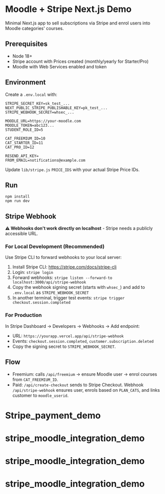 # Moodle + Stripe Next.js Demo

Minimal Next.js app to sell subscriptions via Stripe and enrol users into Moodle categories' courses.

## Prerequisites

- Node 18+
- Stripe account with Prices created (monthly/yearly for Starter/Pro)
- Moodle with Web Services enabled and token

## Environment

Create a `.env.local` with:

```
STRIPE_SECRET_KEY=sk_test_...
NEXT_PUBLIC_STRIPE_PUBLISHABLE_KEY=pk_test_...
STRIPE_WEBHOOK_SECRET=whsec_...

MOODLE_URL=https://your-moodle.com
MOODLE_TOKEN=abc123...
STUDENT_ROLE_ID=5

CAT_FREEMIUM_ID=10
CAT_STARTER_ID=11
CAT_PRO_ID=12

RESEND_API_KEY=
FROM_EMAIL=notifications@example.com
```

Update `lib/stripe.js` `PRICE_IDS` with your actual Stripe Price IDs.

## Run

```
npm install
npm run dev
```

## Stripe Webhook

**⚠️ Webhooks don't work directly on localhost** - Stripe needs a publicly accessible URL.

### For Local Development (Recommended)

Use Stripe CLI to forward webhooks to your local server:

1. Install Stripe CLI: https://stripe.com/docs/stripe-cli
2. Login: `stripe login`
3. Forward webhooks: `stripe listen --forward-to localhost:3000/api/stripe-webhook`
4. Copy the webhook signing secret (starts with `whsec_`) and add to `.env.local` as `STRIPE_WEBHOOK_SECRET`
5. In another terminal, trigger test events: `stripe trigger checkout.session.completed`

### For Production

In Stripe Dashboard → Developers → Webhooks → Add endpoint:

- URL: `https://yourapp.vercel.app/api/stripe-webhook`
- Events: `checkout.session.completed`, `customer.subscription.deleted`
- Copy the signing secret to `STRIPE_WEBHOOK_SECRET`.

## Flow

- Freemium: calls `/api/freemium` → ensure Moodle user → enrol courses from `CAT_FREEMIUM_ID`.
- Paid: `/api/create-checkout` sends to Stripe Checkout. Webhook `/api/stripe-webhook` ensures user, enrols based on `PLAN_CATS`, and links customer to `moodle_userid`.

# Stripe_payment_demo

# stripe_moodle_integration_demo

# stripe_moodle_integration_demo
# stripe_moodle_integration_demo
